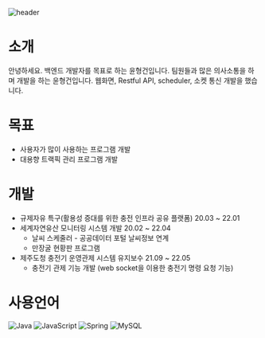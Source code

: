 

![header](https://capsule-render.vercel.app/api?type=waving&color=auto&height=300&section=header&text=welcome&desc=Yoon-HG%20GitHub%20Profile&descAlign=70&DescAlignY=100)

# 소개
안녕하세요. 백엔드 개발자를 목표로 하는 윤형건입니다.
팀원들과 많은 의사소통을 하며 개발을 하는 윤형건입니다.
웹화면, Restful API, scheduler, 소켓 통신 개발을 했습니다.

# 목표
- 사용자가 많이 사용하는 프로그램 개발 
- 대용향 트랙픽 관리 프로그램 개발 

# 개발
- 규제자유 특구(활용성 증대를 위한 충전 인프라 공유 플랫폼) 20.03 ~ 22.01
- 세계자연유산 모니터링 시스템 개발 20.02 ~ 22.04
  - 날씨 스케줄러 - 공공데이터 포털 날씨정보 연계
  - 만장굴 현황판 프로그램
- 제주도청 충전기 운영관제 시스템 유지보수 21.09 ~ 22.05
  - 충전기 관제 기능 개발 (web socket을 이용한 충전기 명령 요청 기능) 

# 사용언어
![Java](https://img.shields.io/badge/java-%23ED8B00.svg?style=for-the-badge&logo=java&logoColor=white)
<img alt="JavaScript" src ="https://img.shields.io/badge/JavaScript-F7DF1E.svg?&style=for-the-badge&logo=JavaScript&logoColor=white"/>
<img alt="Spring" src ="https://img.shields.io/badge/Spring-6DB33F.svg?&style=for-the-badge&logo=Spring&logoColor=white"/>
<img alt="MySQL" src ="https://img.shields.io/badge/MySQL-4479A1.svg?&style=for-the-badge&logo=MySQL&logoColor=white"/>


<!--
**yoon-hg/yoon-hg** is a ✨ _special_ ✨ repository because its `README.md` (this file) appears on your GitHub profile.

Here are some ideas to get you started:

- 🔭 I’m currently working on ...
- 🌱 I’m currently learning ...
- 👯 I’m looking to collaborate on ...
- 🤔 I’m looking for help with ...
- 💬 Ask me about ...
- 📫 How to reach me: ...
- 😄 Pronouns: ...
- ⚡ Fun fact: ...
-->
